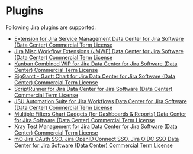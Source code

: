 # Plugins

Following Jira plugins are supported:

- [Extension for Jira Service Management Data Center for Jira Software (Data Center) Commercial Term License](https://marketplace.atlassian.com/apps/1212161/extension-for-jira-service-management?hosting=datacenter&tab=overview)
- [Jira Misc Workflow Extensions (JMWE) Data Center for Jira Software (Data Center) Commercial Term License](https://marketplace.atlassian.com/apps/292/jira-misc-workflow-extensions-jmwe?hosting=datacenter&tab=overview)
- [Kanban Combined WIP for Jira Data Center for Jira Software (Data Center) Commercial Term License](https://marketplace.atlassian.com/apps/1214222/kanban-combined-wip-for-jira?hosting=datacenter&tab=overview)
- [BigGantt - Gantt Chart for Jira Data Center for Jira Software (Data Center) Commercial Term License](https://marketplace.atlassian.com/apps/1213016/biggantt-gantt-chart-for-jira?hosting=datacenter&tab=overview)
- [ScriptRunner for Jira Data Center for Jira Software (Data Center) Commercial Term License](https://marketplace.atlassian.com/apps/6820/scriptrunner-for-jira?hosting=datacenter&tab=overview)
- [JSU Automation Suite for Jira Workflows Data Center for Jira Software (Data Center) Commercial Term License](https://marketplace.atlassian.com/apps/5048/jsu-automation-suite-for-jira-workflows?hosting=cloud&tab=overview)
- [Multiple Filters Chart Gadgets (for Dashboards & Reports) Data Center for Jira Software (Data Center) Commercial Term License](https://marketplace.atlassian.com/apps/1214613/multiple-filters-chart-gadgets-for-dashboards-reports?hosting=datacenter&tab=overview)
- [Xray Test Management for Jira Data Center for Jira Software (Data Center) Commercial Term License](https://safe.menlosecurity.com/https://marketplace.atlassian.com/apps/1211769/xray-test-management-for-jira?hosting=datacenter&tab=overview)
- [mO Jira OAuth SSO, Jira OpenID Connect SSO, Jira OIDC SSO Data Center for Jira Software (Data Center) Commercial Term License](https:/marketplace.atlassian.com/apps/1217688/mo-jira-oauth-sso-jira-openid-connect-sso-jira-oidc-sso?hosting=datacenter&tab=overview)


<!--
- [BigGantt - Gantt Chart for Jira](https://marketplace.atlassian.com/apps/1213016/biggantt-gantt-chart-for-jira?tab=overview&hosting=cloud)
- [Extension for Jira Service Management](https://marketplace.atlassian.com/apps/1212161/extension-for-jira-service-management?tab=overview&hosting=cloud)
- [JSU Automation Suite for Jira Workflows](https://marketplace.atlassian.com/apps/5048/jsu-automation-suite-for-jira-workflows?tab=overview&hosting=cloud)
- [Jira Misc Workflow Extensions (JMWE)](https://marketplace.atlassian.com/apps/292/jira-misc-workflow-extensions-jmwe?tab=overview&hosting=cloud)
- [Kanban Combined WIP for Jira Cloud](https://marketplace.atlassian.com/apps/1215516/kanban-combined-wip-for-jira-cloud?tab=overview&hosting=cloud)
- [Links Hierarchy - Full dependency viewer](https://marketplace.atlassian.com/apps/1211022/links-hierarchy-full-dependency-viewer?tab=overview&hosting=cloud)
- [Multiple Filters Chart Gadgets (for Dashboards & Reports)](https://marketplace.atlassian.com/apps/1214613/multiple-filters-chart-gadgets-for-dashboards-reports?tab=overview&hosting=cloud)
- [ScriptRunner for Jira](https://marketplace.atlassian.com/apps/6820/scriptrunner-for-jira?tab=overview&hosting=cloud)
- [Structure - Flexible Jira Project Management](https://marketplace.atlassian.com/apps/34717/structure-flexible-portfolio-project-management-for-jira?tab=overview&hosting=cloud)
- [Timesheet Reports & Gadgets](https://marketplace.atlassian.com/apps/294/timesheet-reports-gadgets?tab=overview&hosting=cloud)
- [Xray Test Management for Jira](https://marketplace.atlassian.com/apps/1211769/xray-test-management-for-jira?tab=overview&hosting=cloud)

-->
